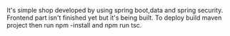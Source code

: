 It's simple shop developed by using spring boot,data and spring security. Frontend part isn't finished yet but it's being built.
To deploy build maven project then run npm -install and npm run tsc.
